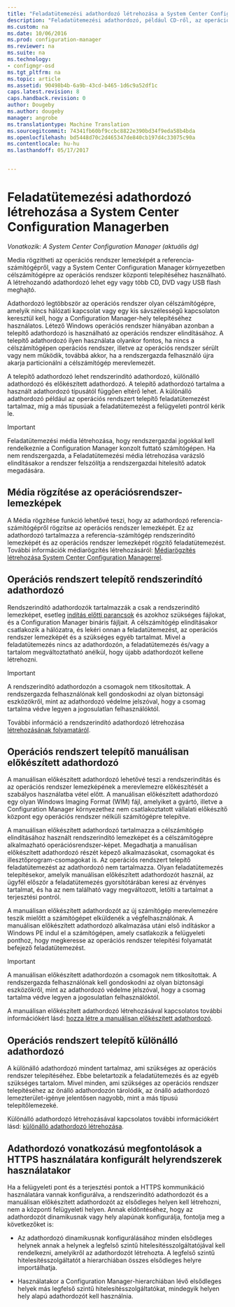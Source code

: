 ```yaml
---
title: "Feladatütemezési adathordozó létrehozása a System Center Configuration Managerrel |} Microsoft Docs"
description: "Feladatütemezési adathordozó, például CD-ről, az operációs rendszer központi telepítéséhez a Configuration Manager környezetben célszámítógépre létrehozása."
ms.custom: na
ms.date: 10/06/2016
ms.prod: configuration-manager
ms.reviewer: na
ms.suite: na
ms.technology:
- configmgr-osd
ms.tgt_pltfrm: na
ms.topic: article
ms.assetid: 90498b4b-6a9b-43cd-b465-1d6c9a52df1c
caps.latest.revision: 8
caps.handback.revision: 0
author: Dougeby
ms.author: dougeby
manager: angrobe
ms.translationtype: Machine Translation
ms.sourcegitcommit: 74341fb60bf9ccbc8822e390bd34f9eda58b4bda
ms.openlocfilehash: bd5448d70c2d465347de840cb197d4c33075c90a
ms.contentlocale: hu-hu
ms.lasthandoff: 05/17/2017


---
```

# <a name="create-task-sequence-media-with-system-center-configuration-manager"></a>Feladatütemezési adathordozó létrehozása a System Center Configuration Managerben

*Vonatkozik: A System Center Configuration Manager (aktuális ág)*

Media rögzítheti az operációs rendszer lemezképét a referencia-számítógépről, vagy a System Center Configuration Manager környezetben célszámítógépre az operációs rendszer központi telepítéséhez használható. A létrehozandó adathordozó lehet egy vagy több CD, DVD vagy USB flash meghajtó.  

 Adathordozó legtöbbször az operációs rendszer olyan célszámítógépre, amelyik nincs hálózati kapcsolat vagy egy kis sávszélességű kapcsolaton keresztül kell, hogy a Configuration Manager-hely telepítéséhez használatos. Létező Windows operációs rendszer hiányában azonban a telepítő adathordozó is használható az operációs rendszer elindításához. A telepítő adathordozó ilyen használata olyankor fontos, ha nincs a célszámítógépen operációs rendszer, illetve az operációs rendszer sérült vagy nem működik, továbbá akkor, ha a rendszergazda felhasználó újra akarja particionálni a célszámítógép merevlemezét.  

 A telepítő adathordozó lehet rendszerindító adathordozó, különálló adathordozó és előkészített adathordozó. A telepítő adathordozó tartalma a használt adathordozó típusától függően eltérő lehet. A különálló adathordozó például az operációs rendszert telepítő feladatütemezést tartalmaz, míg a más típusúak a feladatütemezést a felügyeleti pontról kérik le.  

> [!IMPORTANT]  
>  Feladatütemezési média létrehozása, hogy rendszergazdai jogokkal kell rendelkeznie a Configuration Manager konzolt futtató számítógépen. Ha nem rendszergazda, a Feladatütemezési média létrehozása varázsló elindításakor a rendszer felszólítja a rendszergazdai hitelesítő adatok megadására.  

##  <a name="BKMK_PlanCaptureMedia"></a>Média rögzítése az operációsrendszer-lemezképek  
 A Média rögzítése funkció lehetővé teszi, hogy az adathordozó referencia-számítógépről rögzítse az operációs rendszer lemezképét. Ez az adathordozó tartalmazza a referencia-számítógép rendszerindító lemezképét és az operációs rendszer lemezképét rögzítő feladatütemezést. További információk médiarögzítés létrehozásáról: [Médiarögzítés létrehozása System Center Configuration Managerrel](create-capture-media.md).  

##  <a name="BKMK_PlanBootableMedia"></a>Operációs rendszert telepítő rendszerindító adathordozó  
 Rendszerindító adathordozók tartalmazzák a csak a rendszerindító lemezképet, esetleg [indítás előtti parancsok](../understand/prestart-commands-for-task-sequence-media.md) és azokhoz szükséges fájlokat, és a Configuration Manager bináris fájljait. A célszámítógép elindításakor csatlakozik a hálózatra, és lekéri onnan a feladatütemezést, az operációs rendszer lemezképét és a szükséges egyéb tartalmat. Mivel a feladatütemezés nincs az adathordozón, a feladatütemezés és/vagy a tartalom megváltoztatható anélkül, hogy újabb adathordozót kellene létrehozni.  

> [!IMPORTANT]  
>  A rendszerindító adathordozón a csomagok nem titkosítottak. A rendszergazda felhasználónak kell gondoskodni az olyan biztonsági eszközökről, mint az adathordozó védelme jelszóval, hogy a csomag tartalma védve legyen a jogosulatlan felhasználóktól.  

 További információ a rendszerindító adathordozó létrehozása [létrehozásának folyamatáról](create-bootable-media.md).  

##  <a name="BKMK_PlanPrestagedMedia"></a>Operációs rendszert telepítő manuálisan előkészített adathordozó  
 A manuálisan előkészített adathordozó lehetővé teszi a rendszerindítás és az operációs rendszer lemezképének a merevlemezre előkészítését a szabályos használatba vétel előtt. A manuálisan előkészített adathordozó egy olyan Windows Imaging Format (WIM) fájl, amelyiket a gyártó, illetve a Configuration Manager környezethez nem csatlakoztatott vállalati előkészítő központ egy operációs rendszer nélküli számítógépre telepítve.  

 A manuálisan előkészített adathordozó tartalmazza a célszámítógép elindításához használt rendszerindító lemezképet és a célszámítógépre alkalmazható operációsrendszer-képet. Megadhatja a manuálisan előkészített adathordozó részét képező alkalmazásokat, csomagokat és illesztőprogram-csomagokat is. Az operációs rendszert telepítő feladatütemezést az adathordozó nem tartalmazza. Olyan feladatütemezés telepítésekor, amelyik manuálisan előkészített adathordozót használ, az ügyfél először a feladatütemezés gyorsítótárában keresi az érvényes tartalmat, és ha az nem található vagy megváltozott, letölti a tartalmat a terjesztési pontról.  

 A manuálisan előkészített adathordozót az új számítógép merevlemezére teszik mielőtt a számítógépet elküldenék a végfelhasználónak. A manuálisan előkészített adathordozó alkalmazása utáni első indításkor a Windows PE indul el a számítógépen, amely csatlakozik a felügyeleti ponthoz, hogy megkeresse az operációs rendszer telepítési folyamatát befejező feladatütemezést.  

> [!IMPORTANT]  
>  A manuálisan előkészített adathordozón a csomagok nem titkosítottak. A rendszergazda felhasználónak kell gondoskodni az olyan biztonsági eszközökről, mint az adathordozó védelme jelszóval, hogy a csomag tartalma védve legyen a jogosulatlan felhasználóktól.  

 A manuálisan előkészített adathordozó létrehozásával kapcsolatos további információkért lásd: [hozza létre a manuálisan előkészített adathordozó](create-prestaged-media.md).  

##  <a name="BKMK_PlanStandaloneMedia"></a>Operációs rendszert telepítő különálló adathordozó  
 A különálló adathordozó mindent tartalmaz, ami szükséges az operációs rendszer telepítéséhez. Ebbe beletartozik a feladatütemezés és az egyéb szükséges tartalom. Mivel minden, ami szükséges az operációs rendszer telepítéséhez az önálló adathordozón tárolódik, az önálló adathordozó lemezterület-igénye jelentősen nagyobb, mint a más típusú telepítőlemezeké.  

 Különálló adathordozó létrehozásával kapcsolatos további információkért lásd: [különálló adathordozó létrehozása](create-stand-alone-media.md).  

## <a name="media-considerations-when-using-site-systems-configured-for-https"></a>Adathordozó vonatkozású megfontolások a HTTPS használatára konfigurált helyrendszerek használatakor  
 Ha a felügyeleti pont és a terjesztési pontok a HTTPS kommunikáció használatára vannak konfigurálva, a rendszerindító adathordozót és a manuálisan előkészített adathordozót az elsődleges helyen kell létrehozni, nem a központi felügyeleti helyen. Annak eldöntéséhez, hogy az adathordozót dinamikusnak vagy hely alapúnak konfigurálja, fontolja meg a következőket is:  

-   Az adathordozó dinamikusnak konfigurálásához minden elsődleges helynek annak a helynek a legfelső szintű hitelesítésszolgáltatójával kell rendelkezni, amelyikről az adathordozót létrehozta. A legfelső szintű hitelesítésszolgáltatót a hierarchiában összes elsődleges helyre importálhatja.  

-   Használatakor a Configuration Manager-hierarchiában lévő elsődleges helyek más legfelső szintű hitelesítésszolgáltatókat, mindegyik helyen hely alapú adathordozót kell használnia.  

